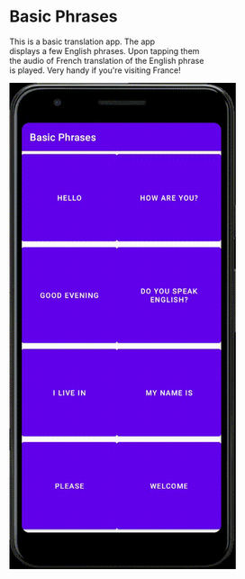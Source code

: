 # Basic Phrases

This is a basic translation app.  The app  
displays a few English phrases. Upon tapping them  
the audio of French translation of the English phrase  
is played. Very handy if you're visiting France!  

![french](basicPhrases.gif)
